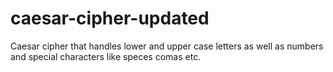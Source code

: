 # caesar-cipher-updated
Caesar cipher that handles lower and upper case letters as well as numbers and special characters like speces comas etc.
